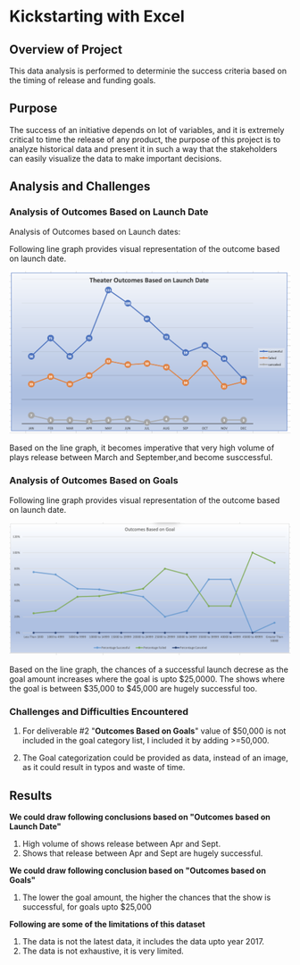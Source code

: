 #  Kickstarting with Excel

##  Overview of Project

This data analysis is performed to determinie the success criteria based on the timing of release and funding goals.

##  Purpose

The success of an initiative depends on lot of variables, and it is extremely critical to time the release of any product, the purpose of this project is to analyze historical data and present it in such a way that the stakeholders can easily visualize the data to make important decisions.

##  Analysis and Challenges

### Analysis of Outcomes Based on Launch Date

Analysis of Outcomes based on Launch dates:

Following line graph provides visual representation of the outcome based on launch date.

![Theater Outcomes Based on Launch Date](https://github.com/pnimma01/Working_With_Excel/blob/2638ddcb8c658173bccf9aebe2214071484ebada/Resources/Theater_Outcomes_vs_Launch.png)

Based on the line graph, it becomes imperative that very high volume of plays release between March and September,and become susccessful.

### Analysis of Outcomes Based on Goals

Following line graph provides visual representation of the outcome based on launch date.

![Theater Outcomes Based on Goals](https://github.com/pnimma01/Working_With_Excel/blob/2638ddcb8c658173bccf9aebe2214071484ebada/Resources/Outcomes_vs_Goals.png)

Based on the line graph, the chances of a successful launch decrese as the goal amount increases where the goal is upto $25,0000. The shows where the goal is between $35,000 to $45,000 are hugely successful too.

### Challenges and Difficulties Encountered

1. For deliverable #2 "**Outcomes Based on Goals**" value of $50,000 is not included in the goal category list, I included it by adding >=50,000.

2. The Goal categorization could be provided as data, instead of an image, as it could result in typos and waste of time.

## Results

**We could draw following conclusions based on "Outcomes based on Launch Date"**
1. High volume of shows release between Apr and Sept.
2. Shows that release between Apr and Sept are hugely successful.

**We could draw following conclusion based on "Outcomes based on Goals"**
1. The lower the goal amount, the higher the chances that the show is successful, for goals upto $25,000

**Following are some of the limitations of this dataset**
1. The data is not the latest data, it includes the data upto year 2017.
2. The data is not exhaustive, it is very limited.

